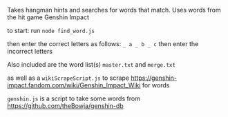 Takes hangman hints and searches for words that match.
Uses words from the hit game Genshin Impact

to start: run `node find_word.js`

then enter the correct letters as follows:
`_ a _ b _ c`
then enter the incorrect letters


Also included are the word list(s) `master.txt` and `merge.txt`

 as well as a `wikiScrapeScript.js` to scrape https://genshin-impact.fandom.com/wiki/Genshin_Impact_Wiki for words

`genshin.js` is a script to take some words from https://github.com/theBowja/genshin-db 
